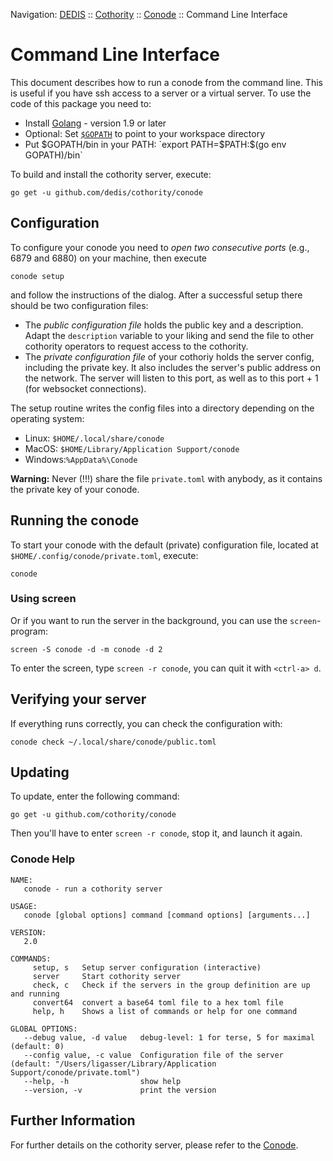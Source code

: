 Navigation: [DEDIS](https://github.com/dedis/doc/README.md) ::
[Cothority](../README.md) ::
[Conode](README.md) ::
Command Line Interface

# Command Line Interface

This document describes how to run a conode from the command line. This is useful
if you have ssh access to a server or a virtual server. To use the code of this
package you need to:

- Install [Golang](https://golang.org/doc/install) - version 1.9 or later
- Optional: Set [`$GOPATH`](https://golang.org/doc/code.html#GOPATH) to point to your workspace directory
- Put $GOPATH/bin in your PATH: `export PATH=$PATH:$(go env GOPATH)/bin`

To build and install the cothority server, execute:

```
go get -u github.com/dedis/cothority/conode
```

## Configuration

To configure your conode you need to *open two consecutive ports* (e.g., 6879 and 6880) on your machine, then execute

```
conode setup
```

and follow the instructions of the dialog. After a successful setup there should be two configuration files:

- The *public configuration file* holds the public key and a description.
Adapt the `description` variable to your liking and send the file to other cothority operators to request
access to the cothority.
- The *private configuration file* of your cothoriy holds the server config, including the private key. It
also includes the server's public address on the network. The server will listen
to this port, as well as to this port + 1 (for websocket connections).

The setup routine writes the config files into a directory depending on the
operating system:
- Linux: `$HOME/.local/share/conode`
- MacOS: `$HOME/Library/Application Support/conode`
- Windows:`%AppData%\Conode`

**Warning:** Never (!!!) share the file `private.toml` with anybody, as it contains the private key of
your conode.

## Running the conode

To start your conode with the default (private) configuration file, located at `$HOME/.config/conode/private.toml`, execute:

```
conode
```

### Using screen

Or if you want to run the server in the background, you can use the `screen`-program:
```
screen -S conode -d -m conode -d 2
```

To enter the screen, type `screen -r conode`, you can quit it with `<ctrl-a> d`.

## Verifying your server

If everything runs correctly, you can check the configuration with:

```
conode check ~/.local/share/conode/public.toml
```

## Updating

To update, enter the following command:

```
go get -u github.com/cothority/conode
```

Then you'll have to enter `screen -r conode`, stop it, and launch it again.

### Conode Help

```
NAME:
   conode - run a cothority server

USAGE:
   conode [global options] command [command options] [arguments...]

VERSION:
   2.0

COMMANDS:
     setup, s   Setup server configuration (interactive)
     server     Start cothority server
     check, c   Check if the servers in the group definition are up and running
     convert64  convert a base64 toml file to a hex toml file
     help, h    Shows a list of commands or help for one command

GLOBAL OPTIONS:
   --debug value, -d value   debug-level: 1 for terse, 5 for maximal (default: 0)
   --config value, -c value  Configuration file of the server (default: "/Users/ligasser/Library/Application Support/conode/private.toml")
   --help, -h                show help
   --version, -v             print the version
```

## Further Information

For further details on the cothority server, please refer to the [Conode](README.md).
